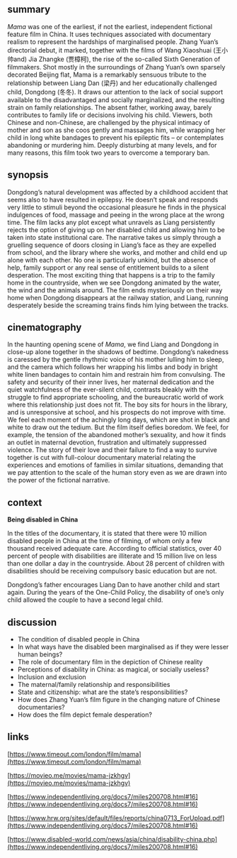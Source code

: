 ## summary

*Mama* was one of the earliest, if not the earliest, independent fictional feature film in China. It uses techniques associated with documentary realism to represent the hardships of marginalised people. Zhang Yuan’s directorial debut, it marked, together with the films of Wang Xiaoshuai (王小帅and) Jia Zhangke (贾樟柯), the rise of the so-called Sixth Generation of filmmakers. Shot mostly in the surroundings of Zhang Yuan’s own sparsely decorated Beijing flat, Mama is a remarkably sensuous tribute to the relationship between Liang Dan (梁丹) and her educationally challenged child, Dongdong (冬冬). It draws our attention to the lack of social support available to the disadvantaged and socially marginalized, and the resulting strain on family relationships. The absent father, working away, barely contributes to family life or decisions involving his child. Viewers, both Chinese and non-Chinese, are challenged by the physical intimacy of mother and son as she coos gently and massages him, while wrapping her child in long white bandages to prevent his epileptic fits – or contemplates abandoning or murdering him. Deeply disturbing at many levels, and for many reasons, this film took two years to overcome a temporary ban.

## synopsis

Dongdong’s natural development was affected by a childhood accident that seems also to have resulted in epilepsy. He doesn’t speak and responds very little to stimuli beyond the occasional pleasure he finds in the physical indulgences of food, massage and peeing in the wrong place at the wrong time. The film lacks any plot except what unravels as Liang persistently rejects the option of giving up on her disabled child and allowing him to be taken into state institutional care. The narrative takes us simply through a gruelling sequence of doors closing in Liang’s face as they are expelled from school, and the library where she works, and mother and child end up alone with each other. No one is particularly unkind, but the absence of help, family support or any real sense of entitlement builds to a silent desperation. The most exciting thing that happens is a trip to the family home in the countryside, when we see Dongdong animated by the water, the wind and the animals around. The film ends mysteriously on their way home when Dongdong disappears at the railway station, and Liang, running desperately beside the screaming trains finds him lying between the tracks.

## cinematography

In the haunting opening scene of *Mama*, we find Liang and Dongdong in close-up alone together in the shadows of bedtime. Dongdong’s nakedness is caressed by the gentle rhythmic voice of his mother lulling him to sleep, and the camera which follows her wrapping his limbs and body in bright white linen bandages to contain him and restrain him from convulsing. The safety and security of their inner lives, her maternal dedication and the quiet watchfulness of the ever-silent child, contrasts bleakly with the struggle to find appropriate schooling, and the bureaucratic world of work where this relationship just does not fit. The boy sits for hours in the library, and is unresponsive at school, and his prospects do not improve with time. We feel each moment of the achingly long days, which are shot in black and white to draw out the tedium. But the film itself defies boredom. We feel, for example, the tension of the abandoned mother’s sexuality, and how it finds an outlet in maternal devotion, frustration and ultimately suppressed violence. The story of their love and their failure to find a way to survive together is cut with full-colour documentary material relating the experiences and emotions of families in similar situations, demanding that we pay attention to the scale of the human story even as we are drawn into the power of the fictional narrative.

## context

**Being disabled in China**

In the titles of the documentary, it is stated that there were 10 million disabled people in China at the time of filming, of whom only a few thousand received adequate care. According to official statistics, over 40 percent of people with disabilities are illiterate and 15 million live on less than one dollar a day in the countryside. About 28 percent of children with disabilities should be receiving compulsory basic education but are not.

Dongdong’s father encourages Liang Dan to have another child and start again. During the years of the One-Child Policy, the disability of one’s only child allowed the couple to have a second legal child.


## discussion

* The condition of disabled people in China
* In what ways have the disabled been marginalised as if they were lesser human beings?
* The role of documentary film in the depiction of Chinese reality
* Perceptions of disability in China: as magical, or socially useless?
* Inclusion and exclusion
* The maternal/family relationship and responsibilities
* State and citizenship: what are the state’s responsibilities?
* How does Zhang Yuan’s film figure in the changing nature of Chinese documentaries?
* How does the film depict female desperation?

## links

[https://www.timeout.com/london/film/mama](https://www.timeout.com/london/film/mama)

[https://movieo.me/movies/mama-jzkhgv](https://movieo.me/movies/mama-jzkhgv)

[https://www.independentliving.org/docs7/miles200708.html#16](https://www.independentliving.org/docs7/miles200708.html#16)

[https://www.hrw.org/sites/default/files/reports/china0713_ForUpload.pdf](https://www.independentliving.org/docs7/miles200708.html#16)

[https://www.disabled-world.com/news/asia/china/disability-china.php](https://www.independentliving.org/docs7/miles200708.html#16)
